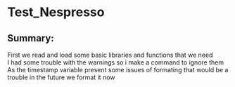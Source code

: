 # Test_Nespresso
## Summary:
First we read and load some basic libraries and functions that we need  
I had some trouble with the warnings so i make a command to ignore them
As the timestamp variable present some issues of formating that would be a trouble in the future we format it now
